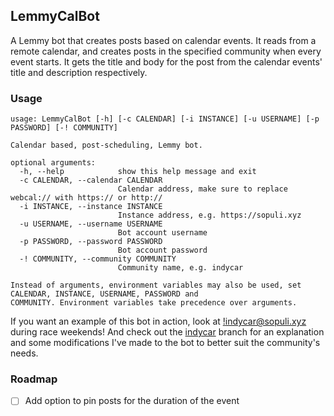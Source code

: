 ## LemmyCalBot

A Lemmy bot that creates posts based on calendar events. It reads from a remote calendar, and creates posts in the specified community when every event starts. It gets the title 
and body for the post from the calendar events' title and description respectively.

### Usage

```console
usage: LemmyCalBot [-h] [-c CALENDAR] [-i INSTANCE] [-u USERNAME] [-p PASSWORD] [-! COMMUNITY]

Calendar based, post-scheduling, Lemmy bot.

optional arguments:
  -h, --help            show this help message and exit
  -c CALENDAR, --calendar CALENDAR
                        Calendar address, make sure to replace webcal:// with https:// or http://
  -i INSTANCE, --instance INSTANCE
                        Instance address, e.g. https://sopuli.xyz
  -u USERNAME, --username USERNAME
                        Bot account username
  -p PASSWORD, --password PASSWORD
                        Bot account password
  -! COMMUNITY, --community COMMUNITY
                        Community name, e.g. indycar

Instead of arguments, environment variables may also be used, set CALENDAR, INSTANCE, USERNAME, PASSWORD and
COMMUNITY. Environment variables take precedence over arguments.
```

If you want an example of this bot in action, look at [!indycar@sopuli.xyz](https://sopuli.xyz/c/indycar) during race weekends! And check out the [indycar](https://github.com/baduhai/lemmycalbot/tree/indycar) 
branch for an explanation and some modifications I've made to the bot to better suit the community's needs.

### Roadmap

- [ ] Add option to pin posts for the duration of the event
